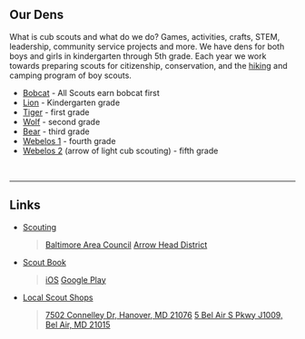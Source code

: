 
## <i class="fas fa-paw"></i> Our Dens ##
<!--![image of cub scout ranks][cub_scout_ranks]-->

What is cub scouts and what do we do? Games, activities, crafts, STEM, leadership, community service projects and more. We have dens for both boys and girls in kindergarten through 5th grade. Each year we work towards preparing scouts for citizenship, conservation, and the [hiking](events/2017-2018/2018-07_hike/group.jpg) and camping program of boy scouts.

* [Bobcat](dens/bobcat) - All Scouts earn bobcat first
* [Lion](dens/lion/) - Kindergarten grade
* [Tiger](dens/tiger/) - first grade
* [Wolf](dens/wolf/) - second grade
* [Bear](dens/bear/) - third grade
* [Webelos 1](dens/webelos1) - fourth grade
* [Webelos 2](dens/webelos2/) (arrow of light cub scouting) - fifth grade

<br clear="both">

----

## Links ##

* [Scouting](https://www.scouting.org)
    > [Baltimore Area Council](http://www.baltimorebsa.org)
    > [Arrow Head District](http://www.baltimorebsa.org/2409)
* [Scout Book](https://www.scoutbook.com)
    > [iOS](https://itunes.apple.com/us/app/scouting/id1218464473?mt=8)
    > [Google Play](https://play.google.com/store/apps/details?id=com.bsa.sbm&hl=en)
* [Local Scout Shops][shops]
    > [7502 Connelley Dr, Hanover, MD 21076][shop_map]
    > [5 Bel Air S Pkwy J1009, Bel Air, MD 21015][shop_map_2]
<br clear="both">

<!-- image links -->
[cub_scout_ranks]: images/CubScouts-ranks-small.png  "image of cub scout rank"
[wet_cub_scouts]: events/2017-2018/2018-07_hike/group_small.jpg "image of cub scouts on a wet hike"
[shops]: http://www.baltimorebsa.org/scout-shops/30010 "Local Scout Shops"
[shop_map]: https://www.google.com/maps/place/7502+Connelley+Dr,+Hanover,+MD+21076 "Map to Hanover Scout Shop"
[shop_map_2]: https://www.google.com/maps/place/5+Bel+Air+S+Pkwy+Suite+J,+1009,+Bel+Air,+MD+21015 "Map to Bel Air Scout Shop"

